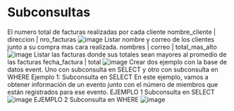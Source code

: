 # Subconsultas
El numero total de facturas realizadas por cada cliente nombre_cliente | direccion | nro_facturas
![image](https://github.com/jdllanghi/Subconsultas/assets/146900717/e485b834-cd64-497f-8e9f-069e3c0feed7)
Listar nombre y correo de los clientes junto a su compra mas cara realizada. nombres | correo | total_mas_alto
![image](https://github.com/jdllanghi/Subconsultas/assets/146900717/b714623f-7ce5-4733-921b-ccaba98b9e9a)
Listar las facturas donde sus totales sean mayores al promedio de las facturas fecha_factura | total
![image](https://github.com/jdllanghi/Subconsultas/assets/146900717/829708aa-4bfa-4630-8248-d1ae5667a99c)
Crear dos ejemplo con la base de datos event. Uno con subconsulta en SELECT y otro con subconsulta en WHERE Ejemplo 1: Subconsulta en SELECT En este ejemplo, vamos a obtener información de un evento junto con el número de miembros que están registrados para ese evento.
EJEMPLO 1 Subconsulta en SELECT
![image](https://github.com/jdllanghi/Subconsultas/assets/146900717/61f7a19f-4997-4bd9-8e5f-91dd666015df)
EJEMPLO 2 Subconsulta en WHERE
![image](https://github.com/jdllanghi/Subconsultas/assets/146900717/d3c11920-9a40-4317-96a5-d3df594d461c)



          

